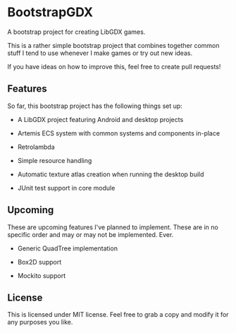 # BootstrapGDX
A bootstrap project for creating LibGDX games.

This is a rather simple bootstrap project that combines together
common stuff I tend to use whenever I make games or try out new
ideas.

If you have ideas on how to improve this, feel free to create pull requests!

## Features

So far, this bootstrap project has the following things set up:

- A LibGDX project featuring Android and desktop projects

- Artemis ECS system with common systems and components in-place

- Retrolambda

- Simple resource handling

- Automatic texture atlas creation when running the desktop build

- JUnit test support in core module

## Upcoming

These are upcoming features I've planned to implement. These are
in no specific order and may or may not be implemented. Ever.

- Generic QuadTree implementation

- Box2D support

- Mockito support

## License

This is licensed under MIT license. Feel free to grab a copy and modify
it for any purposes you like.
